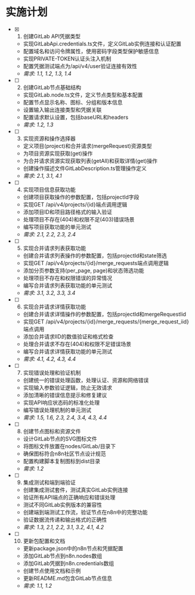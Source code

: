 # 实施计划

- [x] 1. 创建GitLab API凭据类型
  - 实现GitLabApi.credentials.ts文件，定义GitLab实例连接和认证配置
  - 配置域名和访问令牌属性，使用密码字段类型保护敏感信息
  - 实现PRIVATE-TOKEN认证头注入机制
  - 配置凭据测试端点为/api/v4/user验证连接有效性
  - _需求: 1.1, 1.2, 1.3, 1.4_

- [ ] 2. 创建GitLab节点基础结构
  - 实现GitLab.node.ts文件，定义节点类型和基本配置
  - 配置节点显示名称、图标、分组和版本信息
  - 设置输入输出连接类型和凭据关联
  - 配置请求默认设置，包括baseURL和headers
  - _需求: 1.2, 1.3_

- [ ] 3. 实现资源和操作选择器
  - 定义项目(project)和合并请求(mergeRequest)资源类型
  - 为项目资源实现获取(get)操作
  - 为合并请求资源实现获取列表(getAll)和获取详情(get)操作
  - 创建操作描述文件GitLabDescription.ts管理操作定义
  - _需求: 2.1, 3.1, 4.1_

- [ ] 4. 实现项目信息获取功能
  - 创建项目获取操作的参数配置，包括projectId字段
  - 实现GET /api/v4/projects/{id}端点调用逻辑
  - 添加项目ID和项目路径格式的输入验证
  - 处理项目不存在(404)和权限不足(403)错误场景
  - 编写项目获取功能的单元测试
  - _需求: 2.1, 2.2, 2.3, 2.4_

- [ ] 5. 实现合并请求列表获取功能
  - 创建合并请求列表操作的参数配置，包括projectId和state筛选
  - 实现GET /api/v4/projects/{id}/merge_requests端点调用逻辑
  - 添加分页参数支持(per_page, page)和状态筛选功能
  - 处理项目不存在和权限错误的异常情况
  - 编写合并请求列表获取功能的单元测试
  - _需求: 3.1, 3.2, 3.3, 3.4_

- [ ] 6. 实现合并请求详情获取功能
  - 创建合并请求详情操作的参数配置，包括projectId和mergeRequestIid
  - 实现GET /api/v4/projects/{id}/merge_requests/{merge_request_iid}端点调用
  - 添加合并请求IID的数值验证和格式检查
  - 处理合并请求不存在(404)和权限不足错误场景
  - 编写合并请求详情获取功能的单元测试
  - _需求: 4.1, 4.2, 4.3, 4.4_

- [ ] 7. 实现错误处理和验证机制
  - 创建统一的错误处理函数，处理认证、资源和网络错误
  - 实现输入参数验证逻辑，防止无效请求
  - 添加清晰的错误信息提示和修复建议
  - 实现API响应状态码的标准化处理
  - 编写错误处理机制的单元测试
  - _需求: 1.5, 1.6, 2.3, 2.4, 3.4, 4.3, 4.4_

- [ ] 8. 创建节点图标和资源文件
  - 设计GitLab节点的SVG图标文件
  - 将图标文件放置在nodes/GitLab/目录下
  - 确保图标符合n8n社区节点设计规范
  - 配置构建脚本复制图标到dist目录
  - _需求: 1.2_

- [ ] 9. 集成测试和端到端验证
  - 创建集成测试套件，测试真实GitLab实例连接
  - 验证所有API端点的正确响应和错误处理
  - 测试不同GitLab实例版本的兼容性
  - 创建端到端测试工作流，验证节点在n8n中的完整功能
  - 验证数据流传递和输出格式的正确性
  - _需求: 1.3, 2.1, 2.2, 3.1, 3.2, 4.1, 4.2_

- [ ] 10. 更新包配置和文档
  - 更新package.json中的n8n节点和凭据配置
  - 添加GitLab节点到n8n.nodes数组
  - 添加GitLab凭据到n8n.credentials数组
  - 创建节点使用文档和示例
  - 更新README.md包含GitLab节点信息
  - _需求: 1.1, 1.2_